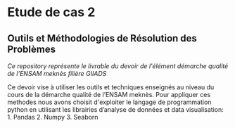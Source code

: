 # Etude de cas 2
## Outils et Méthodologies de Résolution des Problèmes

*Ce repository représente le livrable du devoir de l'élément démarche qualité de l’ENSAM meknès filière GIIADS*

Ce devoir vise à utiliser les outils et techniques enseignés au niveau du cours de la démarche qualité de l’ENSAM meknès.
Pour appliquer ces methodes nous avons choisit d'exploiter le langage de programmation python en 
utilisant les librairies d’analyse de données et data visualisation:<br>
    1. Pandas 
    2. Numpy 
    3. Seaborn


